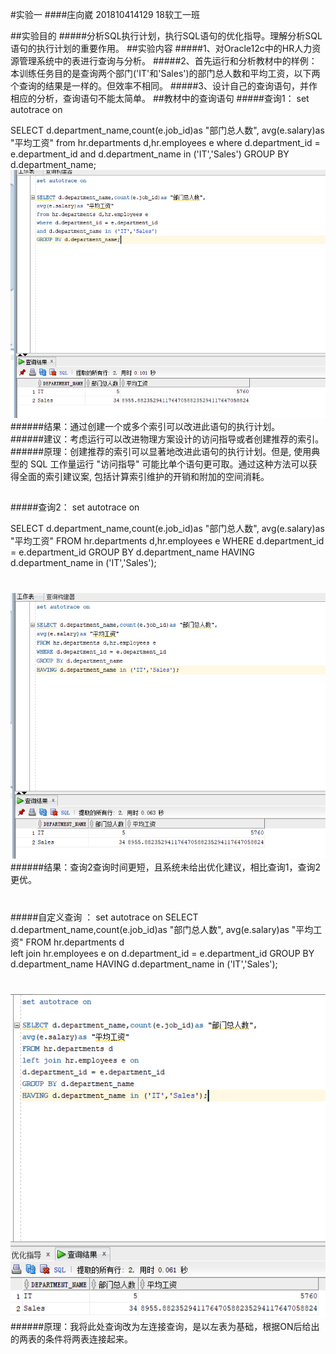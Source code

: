 
#实验一
####庄向崴 201810414129 18软工一班

##实验目的
#####分析SQL执行计划，执行SQL语句的优化指导。理解分析SQL语句的执行计划的重要作用。
##实验内容
#####1、对Oracle12c中的HR人力资源管理系统中的表进行查询与分析。
#####2、首先运行和分析教材中的样例：本训练任务目的是查询两个部门('IT'和'Sales')的部门总人数和平均工资，以下两个查询的结果是一样的。但效率不相同。
#####3、设计自己的查询语句，并作相应的分析，查询语句不能太简单。
##教材中的查询语句
#####查询1：
set autotrace on

SELECT d.department_name,count(e.job_id)as "部门总人数",
avg(e.salary)as "平均工资"
from hr.departments d,hr.employees e
where d.department_id = e.department_id
and d.department_name in ('IT','Sales')
GROUP BY d.department_name;
![查询1结果](cx11.png)
######结果：通过创建一个或多个索引可以改进此语句的执行计划。	
######建议：考虑运行可以改进物理方案设计的访问指导或者创建推荐的索引。	
######原理：创建推荐的索引可以显著地改进此语句的执行计划。但是, 使用典型的 SQL 工作量运行 "访问指导" 可能比单个语句更可取。通过这种方法可以获得全面的索引建议案, 包括计算索引维护的开销和附加的空间消耗。

##
#####查询2：
set autotrace on

SELECT d.department_name,count(e.job_id)as "部门总人数",
avg(e.salary)as "平均工资"
FROM hr.departments d,hr.employees e
WHERE d.department_id = e.department_id
GROUP BY d.department_name
HAVING d.department_name in ('IT','Sales');
#
![查询2结果](cx2.png)
######结果：查询2查询时间更短，且系统未给出优化建议，相比查询1，查询2更优。
#
#####自定义查询 ：
set autotrace on
SELECT d.department_name,count(e.job_id)as "部门总人数",
avg(e.salary)as "平均工资"
FROM hr.departments d  
left join hr.employees e on
d.department_id = e.department_id
GROUP BY d.department_name
HAVING d.department_name in ('IT','Sales');
#
![查询2结果](myst.png)
######原理：我将此处查询改为左连接查询，是以左表为基础，根据ON后给出的两表的条件将两表连接起来。

